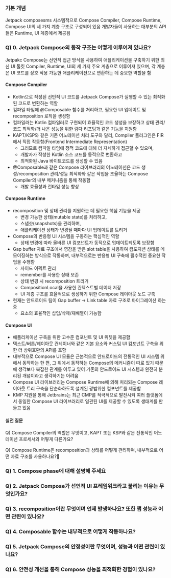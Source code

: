 ### 기본 개념
Jetpack composesms 시스템적으로 Compose Compiler, Compose Runtime, Compose UI의 세 가지 계층 구조로 구성되어 있음
개발자들이 사용하는 대부분의 API들은 Runtime, UI 계층에서 제공됨

### Q) 0. Jetpack Compose의 동작 구조는 어떻게 이루어져 있나요?
Jetpakc Compose는 선언적 접근 방식을 사용하여 애플리케이션을 구축하기 위한 최신 UI 툴킷
Compiler, Runtime, UI의 세 가지 주요 계층으로 이루어져 있으며, 각 계층은 UI 코드를 상호 작용 가능한 애플리케이션으로 변환하는 데 중요한 역할을 함

#### Compose Compiler
- Kotlin으로 작성된 선언적 UI 코드를 Jetpack Compose가 실행할 수 있는 최적화된 코드로 변환하는 역할
- 컴파일 타임에 @Composable 함수를 처리하고, 필요한 UI 업데이트 및 recomposition 로직을 생성함
- 컴파일러는 Kotlin 컴파일러로 구현되어 효율적인 코드 생성을 보장하고 상태 관리/코드 최적화/더 나은 성능을 위한 람다 리프팅과 같은 기능을 지원함
- KAPT/KSP와 같은 기존 어노테이션 처리 도구와 달리, Compiler 플러그인은 FIR에서 직접 작동함(Frontend Intermediate Representation)
  - 그러므로 컴파일 타임에 정적 코드에 대해 더 자세하게 접근할 수 있으며,
  - 개발자가 작성한 Kotlin 소스 코드를 동적으로 변환하고
  - 최적화된 Java 바이트코드를 생성할 수 있음
- @Composable과 같은 Compose 라이브러리의 어노테이션은 코드 생성/recomposition 관리/성능 최적화와 같은 작업을 조율하는 Compose Compiler의 내부 메커니즘을 통해 작동함
  - 개발 효율성과 런타임 성능 향상

#### Compose Runtime
- recomposition 및 상태 관리를 지원하는 데 필요한 핵심 기능을 제공
  - 변경 가능한 상태(mutable state)를 처리하고,
  - 스냅샷(snapshots)을 관리하며,
  - 애플리케이션 상태가 변경될 때마다 UI 업데이트를 트리거
- Compose의 반응형 UI 시스템을 구동하는 핵심적인 역할
  - 상태 변경에 따라 올바른 UI 컴포넌트가 동적으로 업데이트되도록 보장함
- Gap buffer 자료 구조에서 영감을 받은 slot table을 사용하여 컴포지션 상태를 메모이징하는 방식으로 작동하며, 
  내부적으로는 반응형 UI 구축에 필수적인 중요한 작업을 수행함
  - 사이드 이펙트 관리
  - remember를 사용한 상태 보존
  - 상태 변경 시 recomposition 트리거
  - CompositionLocal을 사용한 컨텍스트별 데이터 저장
  - UI 계층 구조를 효율적으로 생성하기 위한 Compose 레이아웃 노드 구축
- 현재는 안드로이드 팀이 Gap buffer -> Link table 자료 구조로 마이그레이션 하는 중
  - 요소의 효율적인 삽입/삭제/재배열이 가능함

#### Compose UI
- 애플리케이션 구축을 위한 고수준 컴포넌트 및 UI 위젯을 제공함
- 텍스트/버튼/레이아웃 컨테이너와 같은 기본 요소와 커스텀 UI 컴포넌트 구축을 위한 더 상위호환의 API를 포함
- 내부적으로 Compose UI 모듈은 근본적으로 안드로이드의 전통적인 UI 시스템 위에서 동작하는 한 편,
  그 위에서 동작하는 Compose의 메커니즘이 따로 있기 때문에 생각보다 복잡한 관계를 이루고 있어 기존의 안드로이드 UI 시스템과 완전히 분리된 개념이라고 생각하기는 어려움
- Compose UI 라이브러리는 Compose Runtime에 의해 처리되는 Compose 레이아웃 트리 구축을 단순화하도록 설계된 광범위한 컴포넌트를 제공함
- KMP 지원을 통해 Jetbrains는 최근 CMP를 적극적으로 발전시켜 여러 플랫폼에서 동일한 Compose UI 라이브러리로 일관된 UI를 제공할 수 있도록 생태계를 만들고 있음

#### 실전 질문
Q) Compose Compiler의 역할은 무엇이고, KAPT 또는 KSP와 같은 전통적인 어노테이션 프로세서와 어떻게 다른가요?

Q) Compose Runtime은 recomposition과 상태를 어떻게 관리하며, 내부적으로 어떤 자료 구조를 사용하나요?


### Q) 1. Compose phase에 대해 설명해 주세요


### Q) 2. Jetpack Compose가 선언적 UI 프레임워크라고 불리는 이유는 무엇인가요?


### Q) 3. recomposition이란 무엇이며 언제 발생하나요? 또한 앱 성능과 어떤 관련이 있나요?


### Q) 4. Composable 함수는 내부적으로 어떻게 작동하나요?


### Q) 5. Jetpack Compose의 안정성이란 무엇이며, 성능과 어떤 관련이 있나요?


### Q) 6. 안전성 개선을 통해 Compose 성능을 최적화한 경험이 있나요?
